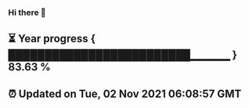 ### Hi there 👋
⏳ Year progress { █████████████████████████▁▁▁▁▁ } 83.63 %
---
⏰ Updated on Tue, 02 Nov 2021 06:08:57 GMT
---
